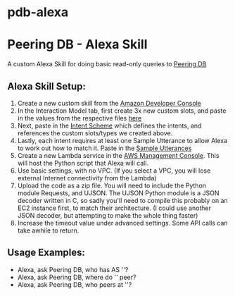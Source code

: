 # pdb-alexa

Peering DB - Alexa Skill
===============================
A custom Alexa Skill for doing basic read-only queries to [Peering DB](https://peeringdb.com)


Alexa Skill Setup:
------------------

1. Create a new custom skill from the [Amazon Developer Console](https://developer.amazon.com/edw/home.html#/)
2. In the Interaction Model tab, first create 3x new custom slots, and paste in the values from the respective files [here](https://github.com/detobate/pdb-alexa/tree/master/custom_slots)
3. Next, paste in the [Intent Scheme](https://github.com/detobate/pdb-alexa/blob/master/intent-schema.json) which defines the intents, and references the custom slots/types we created above.
4. Lastly, each intent requires at least one Sample Utterance to allow Alexa to work out how to match it.  Paste in the [Sample Utterances](https://github.com/detobate/pdb-alexa/blob/master/sample_utterances)
5. Create a new Lambda service in the [AWS Management Console](https://aws.amazon.com/). This will host the Python script that Alexa will call.
6. Use basic settings, with no VPC. (If you select a VPC, you will lose external Internet connectivity from the Lambda)
7. Upload the code as a zip file.  You will need to include the Python module Requests, and UJSON.  The UJSON Python module is a JSON decoder written in C, so sadly you'll need to compile this probably on an EC2 instance first, to match their architecture.  (I could use another JSON decoder, but attempting to make the whole thing faster) 
8. Increase the timeout value under advanced settings.  Some API calls can take awhile to return.

Usage Examples:
---------------

 * Alexa, ask Peering DB, who has AS '<ASN>'?
 * Alexa, ask Peering DB, where do '<ISP>' peer?
 * Alexa, ask Peering DB, who peers at '<IX>'?
  